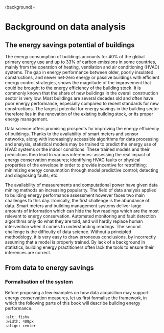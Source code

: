 (background)=
# Background on data analysis

## The energy savings potential of buildings

The energy consumption of buildings accounts for 40% of the global primary energy use and up to 33% of carbon emissions in some countries, mainly from the operation of heating, ventilation and air conditioning (HVAC) systems. The gap in energy performance between older, poorly insulated constructions, and newer net-zero energy or passive buildings with efficient energy control strategies, shows the magnitude of the improvement that could be brought to the energy efficiency of the building stock. It is commonly known that the share of new buildings in the overall construction sector is very low. Most buildings are several decades old and often have poor energy performance, especially compared to recent standards for new constructions. The largest potential for energy savings in the building sector therefore lies in the renovation of the existing building stock, or its proper energy management.

Data science offers promising prospects for improving the energy efficiency of buildings. Thanks to the availability of smart meters and sensor networks, along with increasingly accessible algorithms for data processing and analysis, statistical models may be trained to predict the energy use of HVAC systems or the indoor conditions. These trained models and their predictions then lead to various inferences: assessing the real impact of energy conservation measures; identifying HVAC faults or physical properties of the envelope in order to provide incentive for retrofitting; minimizing energy consumption through model	predictive control; detecting and diagnosing faults; etc.

The availability of measurements and computational power have given data mining methods an increasing popularity. The field of data analysis applied to building energy performance assessment however faces two main challenges to this day. Ironically, the first challenge is the abundance of data. Smart meters and building management systems deliver large amounts of information which can hide the few readings which are the most relevant to energy conservation. Automated monitoring and fault detection algorithms only do what they are told, and will hardly replace human intervention when it comes to understanding readings. The second challenge is the difficulty of data science. Without a principled methodology, it is very easy to draw erroneous conclusions, by incorrectly assuming that a model is properly trained. By lack of a background in statistics, building energy practitioners often lack the tools to ensure their inferences are correct.

## From data to energy savings

### Formalisation of the system

Before proposing a few examples on how data acquisition may support energy conservation measures, let us first formalise the framework, in which the following parts of this book will describe building energy performance.

```{image} /figures/101_formalisation.png
:alt: fishy
:width: 400px
:align: center
```